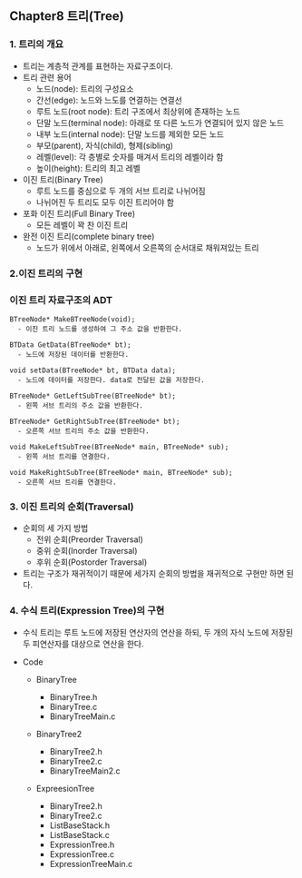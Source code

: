 ## Chapter8 트리(Tree)
### 1. 트리의 개요
  + 트리는 계층적 관계를 표현하는 자료구조이다.
  + 트리 관련 용어
    + 노드(node): 트리의 구성요소
    + 간선(edge): 노드와 느도를 연결하는 연결선
    + 루트 노드(root node): 트리 구조에서 최상위에 존재하는 노드
    + 단말 노드(terminal node): 아래로 또 다른 노드가 연결되어 있지 않은 노드
    + 내부 노드(internal node): 단말 노드를 제외한 모든 노드
    + 부모(parent), 자식(child), 형제(sibling)
    + 레벨(level): 각 층별로 숫자를 매겨서 트리의 레벨이라 함
    + 높이(height): 트리의 최고 레벨
  + 이진 트리(Binary Tree)
    + 루트 노드를 중심으로 두 개의 서브 트리로 나뉘어짐
    + 나뉘어진 두 트리도 모두 이진 트리어야 함
  + 포화 이진 트리(Full Binary Tree)
    + 모든 레벨이 꽉 찬 이진 트리
  + 완전 이진 트리(complete binary tree)
    + 노드가 위에서 아래로, 왼쪽에서 오른쪽의 순서대로 채워져있는 트리
  
### 2.이진 트리의 구현  
### 이진 트리 자료구조의 ADT
    BTreeNode* MakeBTreeNode(void);
      - 이진 트리 노드를 생성하여 그 주소 값을 반환한다.

    BTData GetData(BTreeNode* bt);
      - 노드에 저장된 데이터를 반환한다.

    void setData(BTreeNode* bt, BTData data);
      - 노드에 데이터를 저장한다. data로 전달된 값을 저장한다.

    BTreeNode* GetLeftSubTree(BTreeNode* bt);
      - 왼쪽 서브 트리의 주소 값을 반환한다.

    BTreeNode* GetRightSubTree(BTreeNode* bt);
      - 오른쪽 서브 트리의 주소 값을 반환한다.

    void MakeLeftSubTree(BTreeNode* main, BTreeNode* sub);
      - 왼쪽 서브 트리를 연결한다.

    void MakeRightSubTree(BTreeNode* main, BTreeNode* sub);
      - 오른쪽 서브 트리를 연결한다.


### 3. 이진 트리의 순회(Traversal)
+ 순회의 세 가지 방법
  + 전위 순회(Preorder Traversal)
  + 중위 순회(Inorder Traversal)
  + 후위 순회(Postorder Traversal)
+ 트리는 구조가 재귀적이기 때문에 세가지 순회의 방법을 재귀적으로 구현만 하면 된다.


### 4. 수식 트리(Expression Tree)의 구현
+ 수식 트리는 루트 노드에 저장된 연산자의 연산을 하되, 두 개의 자식 노드에 저장된 두 피연산자를 대상으로 연산을 한다.

    
+ Code
  + BinaryTree
    + BinaryTree.h
    + BinaryTree.c
    + BinaryTreeMain.c

  + BinaryTree2
    + BinaryTree2.h
    + BinaryTree2.c
    + BinaryTreeMain2.c

  + ExpreesionTree
    + BinaryTree2.h
    + BinaryTree2.c
    + ListBaseStack.h
    + ListBaseStack.c
    + ExpressionTree.h
    + ExpressionTree.c
    + ExpressionTreeMain.c
